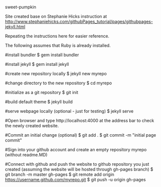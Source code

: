 sweet-pumpkin

Site created base on Stephanie Hicks instruction at http://www.stephaniehicks.com/githubPages_tutorial/pages/githubpages-jekyll.html 

Repeating the instructions here for easier reference.

The following assumes that Ruby is already installed.

#install bundler
$ gem install bundler

#install jekyll 
$ gem install jekyll

#create new repository locally
$ jekyll new myrepo

#change directory to the new repository
$ cd myrepo

#initialize as a git repository
$ git init

#build default theme
$ jekyll build

#serve webpage locally (optional - just for testing)
$ jekyll serve

#Open browser and type http://localhost:4000 at the address bar to check the newly created website. 

#Commit an initial change (optional)
$ git add .
$ git commit -m "initial page commit"

#Sign into your github account and create an empty repository myrepo (without readme.MD)

#Connect with github and push the website to github repository you just created (assuming the website will be hosted through gh-pages branch)
$ git branch -m master gh-pages 
$ git remote add origin https://username.github.com/myrepo.git
$ git push -u origin gh-pages
